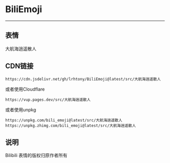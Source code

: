 # BiliEmoji
---
## 表情
大航海逍遥散人
## CDN链接
```
https://cdn.jsdelivr.net/gh/lrhtony/BiliEmoji@latest/src/大航海逍遥散人
```
或者使用Cloudflare
```
https://vup.pages.dev/src/大航海逍遥散人
```
或者使用unpkg
```
https://unpkg.com/bili_emoji@latest/src/大航海逍遥散人
https://unpkg.zhimg.com/bili_emoji@latest/src/大航海逍遥散人
```
## 说明
Bilibili 表情的版权归原作者所有

